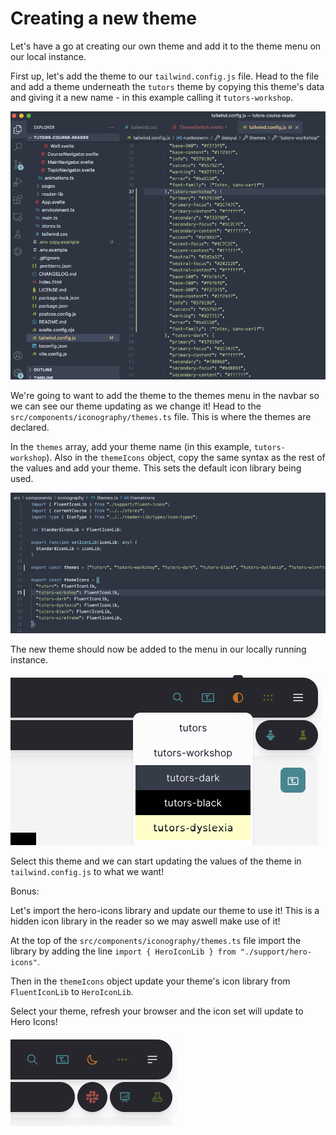 # Creating a new theme

Let's have a go at creating our own theme and add it to the theme menu on our local instance.

First up, let's add the theme to our `tailwind.config.js` file. Head to the file and add a theme underneath the `tutors` theme by copying this theme's data and giving it a new name - in this example calling it `tutors-workshop`.

![](img/twtheme.png)

We're going to want to add the theme to the themes menu in the navbar so we can see our theme updating as we change it! Head to the `src/components/iconography/themes.ts` file. This is where the themes are declared.

In the `themes` array, add your theme name (in this example, `tutors-workshop`). Also in the `themeIcons` object, copy the same syntax as the rest of the values and add your theme. This sets the default icon library being used.

![](img/addtheme.png)

The new theme should now be added to the menu in our locally running instance.

![](img/themeinmenu.png)

Select this theme and we can start updating the values of the theme in `tailwind.config.js` to what we want!

Bonus:

Let's import the hero-icons library and update our theme to use it! This is a hidden icon library in the reader so we may aswell make use of it!

At the top of the `src/components/iconography/themes.ts` file import the library by adding the line `import { HeroIconLib } from "./support/hero-icons"`.

Then in the `themeIcons` object update your theme's icon library from `FluentIconLib` to `HeroIconLib`.

Select your theme, refresh your browser and the icon set will update to Hero Icons!

![](img/heroicons.png)